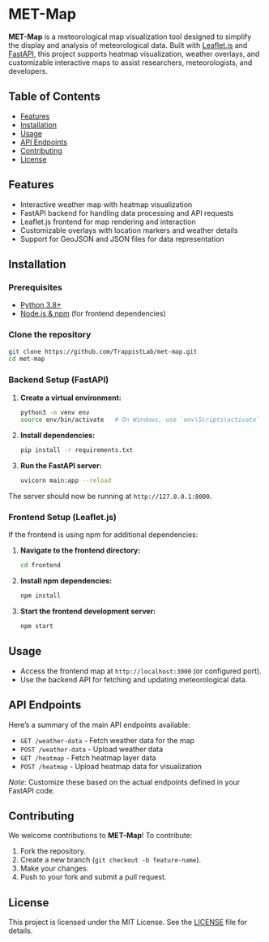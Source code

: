 # MET-Map

**MET-Map** is a meteorological map visualization tool designed to simplify the display and analysis of meteorological data. Built with [Leaflet.js](https://leafletjs.com/) and [FastAPI](https://fastapi.tiangolo.com/), this project supports heatmap visualization, weather overlays, and customizable interactive maps to assist researchers, meteorologists, and developers.

## Table of Contents

- [Features](#features)
- [Installation](#installation)
- [Usage](#usage)
- [API Endpoints](#api-endpoints)
- [Contributing](#contributing)
- [License](#license)

## Features

- Interactive weather map with heatmap visualization
- FastAPI backend for handling data processing and API requests
- Leaflet.js frontend for map rendering and interaction
- Customizable overlays with location markers and weather details
- Support for GeoJSON and JSON files for data representation

## Installation

### Prerequisites

- [Python 3.8+](https://www.python.org/downloads/)
- [Node.js & npm](https://nodejs.org/en/download/) (for frontend dependencies)

### Clone the repository

```bash
git clone https://github.com/TrappistLab/met-map.git
cd met-map
```

### Backend Setup (FastAPI)

1. **Create a virtual environment:**
   ```bash
   python3 -m venv env
   source env/bin/activate   # On Windows, use `env\Scripts\activate`
   ```

2. **Install dependencies:**
   ```bash
   pip install -r requirements.txt
   ```

3. **Run the FastAPI server:**
   ```bash
   uvicorn main:app --reload
   ```

The server should now be running at `http://127.0.0.1:8000`.

### Frontend Setup (Leaflet.js)

If the frontend is using npm for additional dependencies:

1. **Navigate to the frontend directory:**
   ```bash
   cd frontend
   ```

2. **Install npm dependencies:**
   ```bash
   npm install
   ```

3. **Start the frontend development server:**
   ```bash
   npm start
   ```

## Usage

- Access the frontend map at `http://localhost:3000` (or configured port).
- Use the backend API for fetching and updating meteorological data.

## API Endpoints

Here’s a summary of the main API endpoints available:

- `GET /weather-data` - Fetch weather data for the map
- `POST /weather-data` - Upload weather data
- `GET /heatmap` - Fetch heatmap layer data
- `POST /heatmap` - Upload heatmap data for visualization

*Note*: Customize these based on the actual endpoints defined in your FastAPI code.

## Contributing

We welcome contributions to **MET-Map**! To contribute:

1. Fork the repository.
2. Create a new branch (`git checkout -b feature-name`).
3. Make your changes.
4. Push to your fork and submit a pull request.

## License

This project is licensed under the MIT License. See the [LICENSE](LICENSE) file for details.
